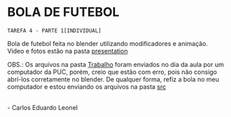 # BOLA DE FUTEBOL
`TAREFA 4 - PARTE 1[INDIVIDUAL]`

Bola de futebol feita no blender utilizando modificadores e animação.<br>
Video e fotos estão na pasta <a href="presentation">presentation</a><br>
<p>
OBS.: Os arquivos na pasta <a href="Trabalho">Trabalho</a> foram enviados no dia da aula por um computador da PUC, porém, creio que estão com erro, pois não consigo abrí-los corretamente no blender. De qualquer forma, refiz a bola no meu computador e estou enviando os arquivos na pasta <a href="src">src</a>
</p><br>
- Carlos Eduardo Leonel
